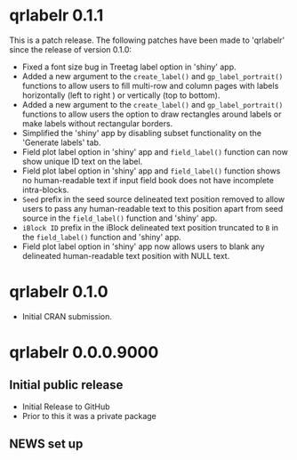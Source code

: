 # qrlabelr 0.1.1
This is a patch release. The following patches have been made to 'qrlabelr' since the release of version 0.1.0:
* Fixed a font size bug in Treetag label option in 'shiny' app.
* Added a new argument to the `create_label()` and `gp_label_portrait()` functions to allow users to fill multi-row and column pages with labels horizontally (left to right ) or vertically (top to bottom).
* Added a new argument to the `create_label()` and `gp_label_portrait()` functions to allow users the option to draw rectangles around labels or make labels without rectangular borders.
* Simplified the 'shiny' app by disabling subset functionality on the 'Generate labels' tab.
* Field plot label option in 'shiny' app and `field_label()` function can now show unique ID text on the label.
* Field plot label option in 'shiny' app and `field_label()` function shows no human-readable text if input field book does not have incomplete intra-blocks.
* `Seed` prefix in the seed source delineated text position removed to allow users to pass any human-readable text to this position apart from seed source in the `field_label()` function and 'shiny' app.
* `iBlock ID` prefix in the iBlock delineated text position truncated to `B` in the `field_label()` function and 'shiny' app.
* Field plot label option in 'shiny' app now allows users to blank any delineated human-readable text position with NULL text.

# qrlabelr 0.1.0

* Initial CRAN submission.

# qrlabelr 0.0.0.9000

## Initial public release

* Initial Release to GitHub
* Prior to this it was a private package

## NEWS set up